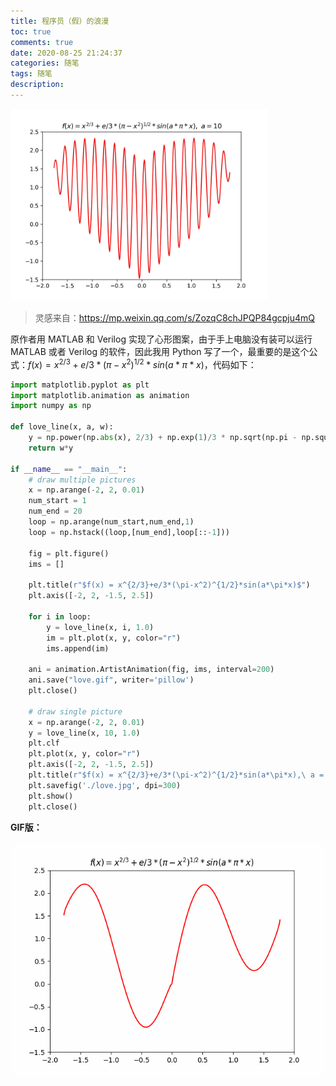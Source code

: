 ```yaml
---
title: 程序员（假）的浪漫
toc: true
comments: true
date: 2020-08-25 21:24:37
categories: 随笔
tags: 随笔
description:
---
```


<img src="love/love.jpg" alt="love" style="zoom:40%;" />

<!--more-->

> 灵感来自：https://mp.weixin.qq.com/s/ZozqC8chJPQP84gcpju4mQ

原作者用 MATLAB 和 Verilog 实现了心形图案，由于手上电脑没有装可以运行 MATLAB 或者 Verilog 的软件，因此我用 Python 写了一个，最重要的是这个公式：$f(x) = x^{2/3}+e/3*(\pi-x^2)^{1/2}*sin(a*\pi*x)$，代码如下：

~~~python
import matplotlib.pyplot as plt
import matplotlib.animation as animation
import numpy as np

def love_line(x, a, w):
    y = np.power(np.abs(x), 2/3) + np.exp(1)/3 * np.sqrt(np.pi - np.square(x)) * np.sin(a*np.pi*x)
    return w*y

if __name__ == "__main__":
    # draw multiple pictures
    x = np.arange(-2, 2, 0.01)
    num_start = 1
    num_end = 20
    loop = np.arange(num_start,num_end,1)
    loop = np.hstack((loop,[num_end],loop[::-1]))

    fig = plt.figure()
    ims = []

    plt.title(r"$f(x) = x^{2/3}+e/3*(\pi-x^2)^{1/2}*sin(a*\pi*x)$")
    plt.axis([-2, 2, -1.5, 2.5])

    for i in loop:
        y = love_line(x, i, 1.0)
        im = plt.plot(x, y, color="r")
        ims.append(im)

    ani = animation.ArtistAnimation(fig, ims, interval=200)
    ani.save("love.gif", writer='pillow')
    plt.close()

    # draw single picture
    x = np.arange(-2, 2, 0.01)
    y = love_line(x, 10, 1.0)
    plt.clf
    plt.plot(x, y, color="r")
    plt.axis([-2, 2, -1.5, 2.5])
    plt.title(r"$f(x) = x^{2/3}+e/3*(\pi-x^2)^{1/2}*sin(a*\pi*x),\ a = 10$")
    plt.savefig('./love.jpg', dpi=300)
    plt.show()
    plt.close()
~~~



**GIF版：**

![love](love/love.gif)